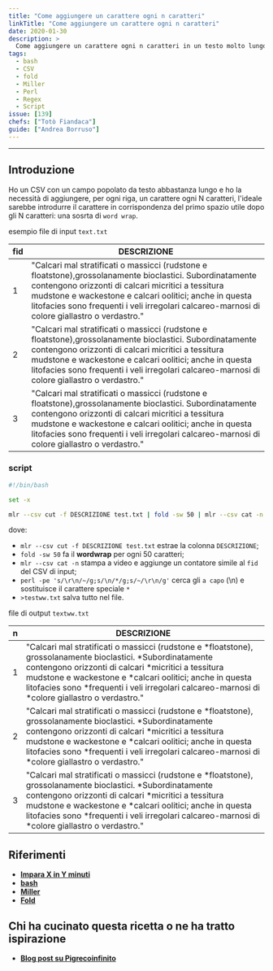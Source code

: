 ```yaml
---
title: "Come aggiungere un carattere ogni n caratteri"
linkTitle: "Come aggiungere un carattere ogni n caratteri"
date: 2020-01-30
description: >
  Come aggiungere un carattere ogni n caratteri in un testo molto lungo.
tags:
  - bash
  - CSV
  - fold
  - Miller
  - Perl
  - Regex
  - Script
issue: [139]
chefs: ["Totò Fiandaca"]
guide: ["Andrea Borruso"]
---
```


---

## Introduzione

Ho un CSV con un campo popolato da testo abbastanza lungo e ho la necessità di aggiungere, per ogni riga, un carattere ogni N caratteri, l'ideale sarebbe introdurre il carattere in corrispondenza del primo spazio utile dopo gli N caratteri: una sosrta di `word wrap`.

esempio file di input `text.txt`

fid|DESCRIZIONE
---|----
1|"Calcari mal stratificati o massicci (rudstone e floatstone),grossolanamente bioclastici. Subordinatamente contengono orizzonti di calcari micritici a tessitura mudstone e wackestone e calcari oolitici; anche in questa litofacies sono frequenti i veli irregolari calcareo-marnosi di colore giallastro o verdastro."
2|"Calcari mal stratificati o massicci (rudstone e floatstone),grossolanamente bioclastici. Subordinatamente contengono orizzonti di calcari micritici a tessitura mudstone e wackestone e calcari oolitici; anche in questa litofacies sono frequenti i veli irregolari calcareo-marnosi di colore giallastro o verdastro."
3|"Calcari mal stratificati o massicci (rudstone e floatstone),grossolanamente bioclastici. Subordinatamente contengono orizzonti di calcari micritici a tessitura mudstone e wackestone e calcari oolitici; anche in questa litofacies sono frequenti i veli irregolari calcareo-marnosi di colore giallastro o verdastro."

### script

```bash
#!/bin/bash

set -x

mlr --csv cut -f DESCRIZIONE test.txt | fold -sw 50 | mlr --csv cat -n | perl -pe 's/\r\n/~/g;s/\n/*/g;s/~/\r\n/g' >testww.txt
```

dove:

 - `mlr --csv cut -f DESCRIZIONE test.txt`  estrae la colonna `DESCRIZIONE`;
 - `fold -sw 50` fa il **wordwrap** per ogni 50 caratteri;
 - `mlr --csv cat -n` stampa a video e aggiunge un contatore simile al `fid` del CSV di input;
 - `perl -pe 's/\r\n/~/g;s/\n/*/g;s/~/\r\n/g'` cerca gli `a capo` (\n) e sostituisce il carattere speciale `*`
 - `>testww.txt` salva tutto nel file.

file di output `textww.txt`

n|DESCRIZIONE
---|---
1|"Calcari mal stratificati o massicci (rudstone e *floatstone), grossolanamente bioclastici. *Subordinatamente contengono orizzonti di calcari *micritici a tessitura mudstone e wackestone e *calcari oolitici; anche in questa litofacies sono *frequenti i veli irregolari calcareo-marnosi di *colore giallastro o verdastro."
2|"Calcari mal stratificati o massicci (rudstone e *floatstone), grossolanamente bioclastici. *Subordinatamente contengono orizzonti di calcari *micritici a tessitura mudstone e wackestone e *calcari oolitici; anche in questa litofacies sono *frequenti i veli irregolari calcareo-marnosi di *colore giallastro o verdastro."
3|"Calcari mal stratificati o massicci (rudstone e *floatstone), grossolanamente bioclastici. *Subordinatamente contengono orizzonti di calcari *micritici a tessitura mudstone e wackestone e *calcari oolitici; anche in questa litofacies sono *frequenti i veli irregolari calcareo-marnosi di *colore giallastro o verdastro."

## Riferimenti

- [**Impara X in Y minuti**](https://learnxinyminutes.com/docs/it-it/bash-it/)
- [**bash**](https://it.wikipedia.org/wiki/Bash)
- [**Miller**](https://github.com/johnkerl/miller)
- [**Fold**](https://en.wikipedia.org/wiki/Fold_(Unix))

## Chi ha cucinato questa ricetta o ne ha tratto ispirazione

- [**Blog post su Pigrecoinfinito**](https://pigrecoinfinito.com/2020/04/09/qgis-e-la-legenda-lunga-delle-carte-geologiche/)
